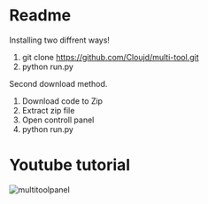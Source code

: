 # Readme

Installing two diffrent ways!

1. git clone https://github.com/Cloujd/multi-tool.git
2. python run.py

Second download method.

1. Download code to Zip
2. Extract zip file
3. Open controll panel
4. python run.py

# Youtube tutorial


![multitoolpanel](https://github.com/Cloujd/multi-tool/assets/142062169/c234257e-3c80-4933-a13c-92d833bf8415)
